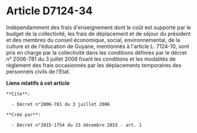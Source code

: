 # Article D7124-34

Indépendamment des frais d'enseignement dont le coût est supporté par le budget de la collectivité, les frais de déplacement
et de séjour du président et des membres du conseil économique, social, environnemental, de la culture et de l'éducation de
Guyane, mentionnés à l'article L. 7124-10, sont pris en charge par la collectivité dans les conditions définies par le 
décret n° 2006-781 du 3 juillet 2006
fixant les conditions et les modalités de règlement des frais occasionnés par les déplacements temporaires des personnels
civils de l'Etat.

**Liens relatifs à cet article**

	**Cite**:

	  - Décret n°2006-781 du 3 juillet 2006

	**Créé par**:

	  - Décret n°2015-1754 du 23 décembre 2015 - art. 1
